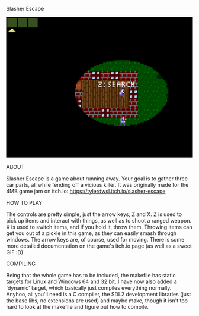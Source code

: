 Slasher Escape

![screenshot](https://raw.githubusercontent.com/tdwsl/slasher-escape/main/screenshot.png)

ABOUT

Slasher Escape is a game about running away. Your goal is to gather three car
parts, all while fending off a vicious killer. It was originally made for the
4MB game jam on itch.io:
https://tylerdwsl.itch.io/slasher-escape

HOW TO PLAY

The controls are pretty simple, just the arrow keys, Z and X. Z is used to pick
up items and interact with things, as well as to shoot a ranged weapon. X is
used to switch items, and if you hold it, throw them. Throwing items can get
you out of a pickle in this game, as they can easily smash through windows. The
arrow keys are, of course, used for moving. There is some more detailed 
documentation on the game's itch.io page (as well as a sweet GIF :D).

COMPILING

Being that the whole game has to be included, the makefile has static targets
for Linux and Windows 64 and 32 bit. I have now also added a 'dynamic' target,
which basically just compiles everything normally. Anyhoo, all you'll need is
a C compiler, the SDL2 development libraries (just the base libs, no extensions
are used) and maybe make, though it isn't too hard to look at the makefile and
figure out how to compile.
